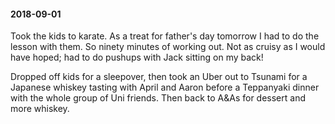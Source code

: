 #### 2018-09-01

Took the kids to karate. As a treat for father's day tomorrow I had to do the lesson with them. So ninety minutes of working out. Not as cruisy as I would have hoped; had to do pushups with Jack sitting on my back!

Dropped off kids for a sleepover, then took an Uber out to Tsunami for a Japanese whiskey tasting with April and Aaron before a Teppanyaki dinner with the whole group of Uni friends. Then back to A&As for dessert and more whiskey.